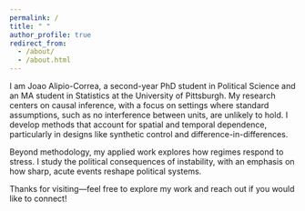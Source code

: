 ```yaml
---
permalink: /
title: " "
author_profile: true
redirect_from: 
  - /about/
  - /about.html
---
```



I am Joao Alipio-Correa, a second-year PhD student in Political Science and an MA student in Statistics at the University of Pittsburgh. My research centers on causal inference, with a focus on settings where standard assumptions, such as no interference between units, are unlikely to hold. I develop methods that account for spatial and temporal dependence, particularly in designs like synthetic control and difference-in-differences.

Beyond methodology, my applied work explores how regimes respond to stress. I study the political consequences of instability, with an emphasis on how sharp, acute events reshape political systems.

Thanks for visiting—feel free to explore my work and reach out if you would like to connect!